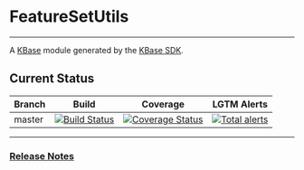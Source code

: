 
# FeatureSetUtils
---
A [KBase](https://kbase.us) module generated by the [KBase SDK](https://github.com/kbase/kb_sdk).

## Current Status

| Branch  | Build                                                              | Coverage                                                                         | LGTM Alerts                                                     |
| ------- | ------------------------------------------------------------------ | -------------------------------------------------------------------------------- | --------------------------------------------------------------- |
| master  | [![Build Status](https://travis-ci.org/kbaseapps/FeatureSetUtils.svg?branch=master)](https://travis-ci.org/kbaseapps/FeatureSetUtils)  | [![Coverage Status](https://coveralls.io/repos/github/kbaseapps/FeatureSetUtils/badge.svg?branch=master)](https://coveralls.io/github/kbaseapps/FeatureSetUtils?branch=master)  | [![Total alerts](https://img.shields.io/lgtm/alerts/g/kbaseapps/FeatureSetUtils.svg?logo=lgtm&logoWidth=18)](https://lgtm.com/projects/g/kbaseapps/FeatureSetUtils/alerts/)  |

---
### [Release Notes](RELEASE_NOTES.md)
